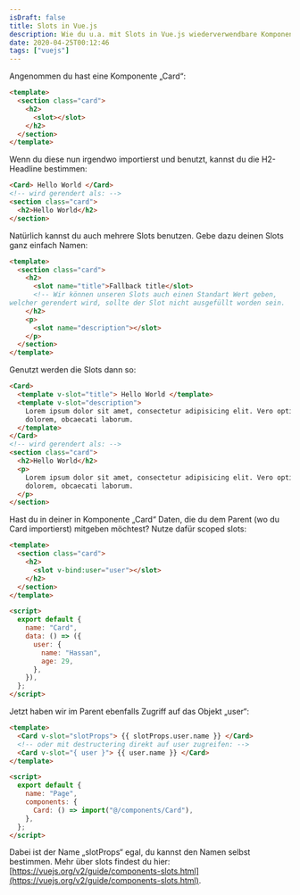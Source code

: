 ```yaml
---
isDraft: false
title: Slots in Vue.js
description: Wie du u.a. mit Slots in Vue.js wiederverwendbare Komponenten schreibst
date: 2020-04-25T00:12:46
tags: ["vuejs"]
---
```


Angenommen du hast eine Komponente „Card“:

```html
<template>
  <section class="card">
    <h2>
      <slot></slot>
    </h2>
  </section>
</template>
```

Wenn du diese nun irgendwo importierst und benutzt, kannst du die H2-Headline bestimmen:

```html
<Card> Hello World </Card>
<!-- wird gerendert als: -->
<section class="card">
  <h2>Hello World</h2>
</section>
```

Natürlich kannst du auch mehrere Slots benutzen. Gebe dazu deinen Slots ganz einfach Namen:

```html
<template>
  <section class="card">
    <h2>
      <slot name="title">Fallback title</slot>
      <!-- Wir können unseren Slots auch einen Standart Wert geben, 
welcher gerendert wird, sollte der Slot nicht ausgefüllt worden sein.  -->
    </h2>
    <p>
      <slot name="description"></slot>
    </p>
  </section>
</template>
```

Genutzt werden die Slots dann so:

```html
<Card>
  <template v-slot="title"> Hello World </template>
  <template v-slot="description">
    Lorem ipsum dolor sit amet, consectetur adipisicing elit. Vero optio
    dolorem, obcaecati laborum.
  </template>
</Card>
<!-- wird gerendert als: -->
<section class="card">
  <h2>Hello World</h2>
  <p>
    Lorem ipsum dolor sit amet, consectetur adipisicing elit. Vero optio
    dolorem, obcaecati laborum.
  </p>
</section>
```

Hast du in deiner in Komponente „Card“ Daten, die du dem Parent (wo du Card importierst) mitgeben möchtest? Nutze dafür scoped slots:

```html
<template>
  <section class="card">
    <h2>
      <slot v-bind:user="user"></slot>
    </h2>
  </section>
</template>

<script>
  export default {
    name: "Card",
    data: () => ({
      user: {
        name: "Hassan",
        age: 29,
      },
    }),
  };
</script>
```

Jetzt haben wir im Parent ebenfalls Zugriff auf das Objekt „user“:

```html
<template>
  <Card v-slot="slotProps"> {{ slotProps.user.name }} </Card>
  <!-- oder mit destructering direkt auf user zugreifen: -->
  <Card v-slot="{ user }"> {{ user.name }} </Card>
</template>

<script>
  export default {
    name: "Page",
    components: {
      Card: () => import("@/components/Card"),
    },
  };
</script>
```

Dabei ist der Name „slotProps“ egal, du kannst den Namen selbst bestimmen. Mehr über slots findest du hier: [https://vuejs.org/v2/guide/components-slots.html](https://vuejs.org/v2/guide/components-slots.html).
